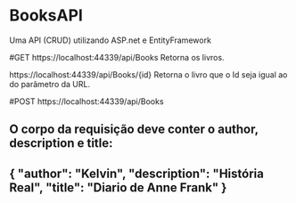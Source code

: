 # BooksAPI
Uma API (CRUD) utilizando ASP.net e EntityFramework

#GET
https://localhost:44339/api/Books
Retorna os livros.
<br>

https://localhost:44339/api/Books/{id}
Retorna o livro que o Id seja igual ao do parâmetro da URL.
<br>
  
#POST
https://localhost:44339/api/Books
<h2>O corpo da requisição deve conter o author, description e title: <br><h2/>
{
  "author": "Kelvin",
  "description": "História Real",
  "title": "Diario de Anne Frank"
}
